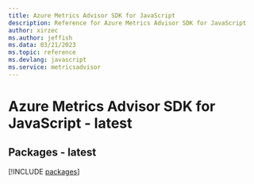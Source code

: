 ```yaml
---
title: Azure Metrics Advisor SDK for JavaScript
description: Reference for Azure Metrics Advisor SDK for JavaScript
author: xirzec
ms.author: jeffish
ms.data: 03/21/2023
ms.topic: reference
ms.devlang: javascript
ms.service: metricsadvisor
---
```

# Azure Metrics Advisor SDK for JavaScript - latest
## Packages - latest
[!INCLUDE [packages](metrics-advisor-index.md)]